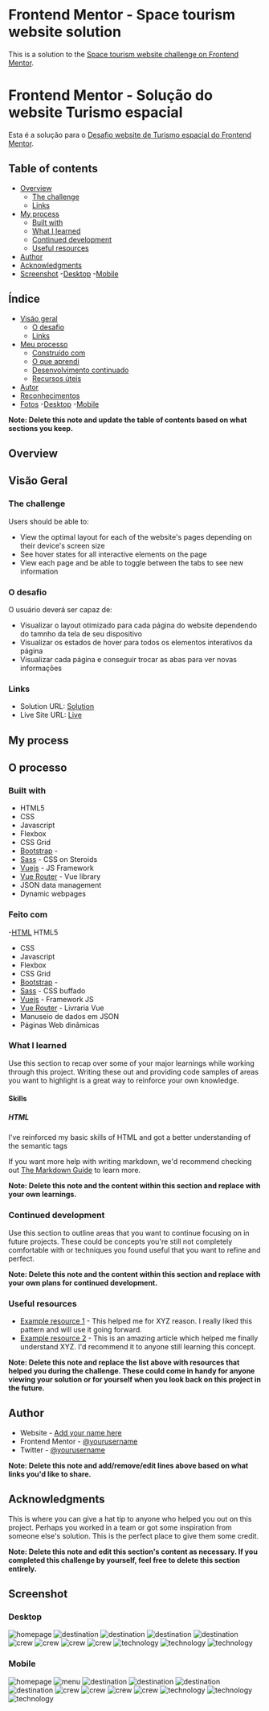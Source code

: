 # Frontend Mentor - Space tourism website solution

This is a solution to the [Space tourism website challenge on Frontend Mentor](https://www.frontendmentor.io/challenges/space-tourism-multipage-website-gRWj1URZ3).

# Frontend Mentor - Solução do website Turismo espacial

Esta é a solução para o [Desafio website de Turismo espacial do Frontend Mentor](https://www.frontendmentor.io/challenges/space-tourism-multipage-website-gRWj1URZ3).

## Table of contents

- [Overview](#overview)
  - [The challenge](#the-challenge)
  - [Links](#links)
- [My process](#my-process)
  - [Built with](#built-with)
  - [What I learned](#what-i-learned)
  - [Continued development](#continued-development)
  - [Useful resources](#useful-resources)
- [Author](#author)
- [Acknowledgments](#acknowledgments)
- [Screenshot](#screenshot)
  -[Desktop](#desktop)
  -[Mobile](#Mobile)

## Índice

- [Visão geral](#visão-geral)
  - [O desafio](#the-challenge)
  - [Links](#links)
- [Meu processo](#my-process)
  - [Construído com](#built-with)
  - [O que aprendi](#what-i-learned)
  - [Desenvolvimento continuado](#continued-development)
  - [Recursos úteis](#useful-resources)
- [Autor](#author)
- [Reconhecimentos](#acknowledgments)
- [Fotos](#screenshot)
  -[Desktop](#desktop)
  -[Mobile](#Mobile)



**Note: Delete this note and update the table of contents based on what sections you keep.**

## Overview
## Visão Geral

### The challenge

Users should be able to:

- View the optimal layout for each of the website's pages depending on their device's screen size
- See hover states for all interactive elements on the page
- View each page and be able to toggle between the tabs to see new information

### O desafio

O usuário deverá ser capaz de:

- Visualizar o layout otimizado para cada página do website dependendo do tamnho da tela de seu dispositivo
- Visualizar os estados de hover para todos os elementos interativos da página
- Visualizar cada página e conseguir trocar as abas para ver novas informações

### Links

- Solution URL: [Solution](https://www.frontendmentor.io/solutions/space-tourismhtmlcssjs-vuejsbootstrapsassjsonrouter-VhcbNuw7-3)
- Live Site URL: [Live](https://arthurnassar.github.io/space-tourism/)

## My process
## O processo

### Built with

- HTML5
- CSS
- Javascript
- Flexbox
- CSS Grid
- [Bootstrap](https://getbootstrap.com/) - 
- [Sass](https://sass-lang.com) - CSS on Steroids
- [Vuejs](https://vuejs.org/) - JS Framework
- [Vue Router](https://router.vuejs.org/) - Vue library
- JSON data management
- Dynamic webpages


### Feito com

-[HTML](./screenshots/icons/html.png) HTML5
- CSS 
- Javascript
- Flexbox
- CSS Grid
- [Bootstrap](https://getbootstrap.com/) - 
- [Sass](https://sass-lang.com) - CSS buffado
- [Vuejs](https://vuejs.org/) - Framework JS 
- [Vue Router](https://router.vuejs.org/) - Livraria Vue
- Manuseio de dados em JSON
- Páginas Web dinâmicas


### What I learned

Use this section to recap over some of your major learnings while working through this project. Writing these out and providing code samples of areas you want to highlight is a great way to reinforce your own knowledge.

#### Skills

##### HTML
I've reinforced my basic skills of HTML and got a better understanding of the semantic tags

If you want more help with writing markdown, we'd recommend checking out [The Markdown Guide](https://www.markdownguide.org/) to learn more.

**Note: Delete this note and the content within this section and replace with your own learnings.**

### Continued development

Use this section to outline areas that you want to continue focusing on in future projects. These could be concepts you're still not completely comfortable with or techniques you found useful that you want to refine and perfect.

**Note: Delete this note and the content within this section and replace with your own plans for continued development.**

### Useful resources

- [Example resource 1](https://www.example.com) - This helped me for XYZ reason. I really liked this pattern and will use it going forward.
- [Example resource 2](https://www.example.com) - This is an amazing article which helped me finally understand XYZ. I'd recommend it to anyone still learning this concept.

**Note: Delete this note and replace the list above with resources that helped you during the challenge. These could come in handy for anyone viewing your solution or for yourself when you look back on this project in the future.**

## Author

- Website - [Add your name here](https://www.your-site.com)
- Frontend Mentor - [@yourusername](https://www.frontendmentor.io/profile/yourusername)
- Twitter - [@yourusername](https://www.twitter.com/yourusername)

**Note: Delete this note and add/remove/edit lines above based on what links you'd like to share.**

## Acknowledgments

This is where you can give a hat tip to anyone who helped you out on this project. Perhaps you worked in a team or got some inspiration from someone else's solution. This is the perfect place to give them some credit.

**Note: Delete this note and edit this section's content as necessary. If you completed this challenge by yourself, feel free to delete this section entirely.**


## Screenshot

### Desktop
![homepage](./screenshots/homepage-desktop.png)
![destination](./screenshots/destination-1-desktop.png)
![destination](./screenshots/destination-2-desktop.png)
![destination](./screenshots/destination-3-desktop.png)
![destination](./screenshots/destination-4-desktop.png)
![crew](./screenshots/crew-1-desktop.png)
![crew](./screenshots/crew-2-desktop.png)
![crew](./screenshots/crew-3-desktop.png)
![crew](./screenshots/crew-4-desktop.png)
![technology](./screenshots/technology-1-desktop.png)
![technology](./screenshots/technology-2-desktop.png)
![technology](./screenshots/technology-3-desktop.png)

### Mobile
![homepage](./screenshots/homepage-mobile.png)
![menu](./screenshots/mobile-menu.png)
![destination](./screenshots/destination-1-mobile.png)
![destination](./screenshots/destination-2-mobile.png)
![destination](./screenshots/destination-3-mobile.png)
![destination](./screenshots/destination-4-mobile.png)
![crew](./screenshots/crew-1-mobile.png)
![crew](./screenshots/crew-2-mobile.png)
![crew](./screenshots/crew-3-mobile.png)
![crew](./screenshots/crew-4-mobile.png)
![technology](./screenshots/technology-1-mobile.png)
![technology](./screenshots/technology-2-desktop.png)
![technology](./screenshots/technology-3-mobile.png)
